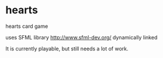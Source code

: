 # hearts
hearts card game

uses SFML library http://www.sfml-dev.org/
dynamically linked

It is currently playable, but still needs a lot of work.
